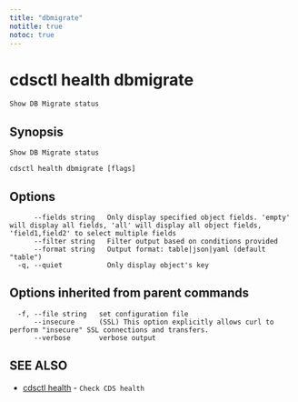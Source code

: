 ```yaml
---
title: "dbmigrate"
notitle: true
notoc: true
---
```

# cdsctl health dbmigrate

`Show DB Migrate status`

## Synopsis

`Show DB Migrate status`

```
cdsctl health dbmigrate [flags]
```

## Options

```
      --fields string   Only display specified object fields. 'empty' will display all fields, 'all' will display all object fields, 'field1,field2' to select multiple fields
      --filter string   Filter output based on conditions provided
      --format string   Output format: table|json|yaml (default "table")
  -q, --quiet           Only display object's key
```

## Options inherited from parent commands

```
  -f, --file string   set configuration file
      --insecure      (SSL) This option explicitly allows curl to perform "insecure" SSL connections and transfers.
      --verbose       verbose output
```

## SEE ALSO

* [cdsctl health](/docs/components/cdsctl/health/)	 - `Check CDS health`

